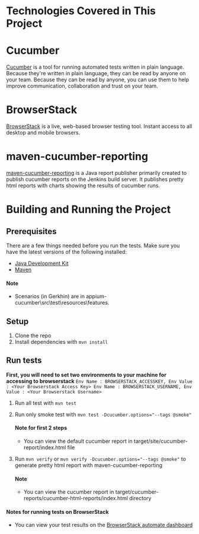 Technologies Covered in This Project
====================================

# Cucumber
[Cucumber](https://cucumber.io/) is a tool for running automated tests written in plain language. Because they're written in plain language, they can be read by anyone on your team. Because they can be read by anyone, you can use them to help improve communication, collaboration and trust on your team.

# BrowserStack
[BrowserStack](https://www.browserstack.com/) is a live, web-based browser testing tool. Instant access to all desktop and mobile browsers. 

# maven-cucumber-reporting
[maven-cucumber-reporting](https://github.com/damianszczepanik/cucumber-reporting)  is a Java report publisher primarily created to publish cucumber reports on the Jenkins build server. It publishes pretty html reports with charts showing the results of cucumber runs.

Building and Running the Project
=============================

## Prerequisites
There are a few things needed before you run the tests. Make sure you have the latest versions of the following installed:
- [Java Development Kit](http://www.oracle.com/technetwork/java/javase/downloads/index.html)
- [Maven](https://maven.apache.org/)

#### Note
- Scenarios (in Gerkhin) are in appium-cucumber\src\test\resources\features.

## Setup
1. Clone the repo
2. Install dependencies with `mvn install`

## Run tests
<b>First, you will need to set two environments to your machine for accessing to browserstack</b>
    `Env Name : BROWSERSTACK_ACCESSKEY, Env Value : <Your Browserstack Access Key>
    Env Name : BROWSERSTACK_USERNAME, Env Value : <Your Browserstack Username>`

1. Run all test with `mvn test`

2. Run only smoke test with `mvn test -Dcucumber.options="--tags @smoke"`
    #### Note for first 2 steps
    - You can view the default cucumber report in target/site/cucumber-report/index.html file

3. Run `mvn verify` or `mvn verify -Dcucumber.options="--tags @smoke"` to generate pretty html report with maven-cucumber-reporting    
    #### Note
    - You can view the cucumber report in target/cucumber-reports/cucumber-html-reports/index.html directory

#### Notes for running tests on BrowserStack
- You can view your test results on the [BrowserStack automate dashboard](https://www.browserstack.com/automate)
